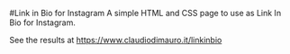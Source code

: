 #Link in Bio for Instagram
A simple HTML and CSS page to use as Link In Bio for Instagram.

See the results at https://www.claudiodimauro.it/linkinbio